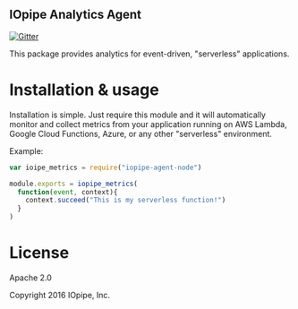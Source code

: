 IOpipe Analytics Agent
----------------------
[![Gitter](https://img.shields.io/gitter/room/nwjs/nw.js.svg?maxAge=2592000)](https://gitter.im/iopipe/iopipe)

This package provides analytics for event-driven, "serverless" applications.

# Installation & usage

Installation is simple. Just require this module and it will
automatically monitor and collect metrics from your application
running on AWS Lambda, Google Cloud Functions, Azure, or any
other "serverless" environment.

Example:

```javascript
var ioipe_metrics = require("iopipe-agent-node")

module.exports = iopipe_metrics(
  function(event, context){
    context.succeed("This is my serverless function!")
  }
)
```

# License

Apache 2.0

Copyright 2016 IOpipe, Inc.

